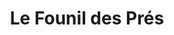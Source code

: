---
title: "Le Founil des Prés"
url: /montigny-le-bretonneux/le-founil-des-pres/
shop: boulangerie
---